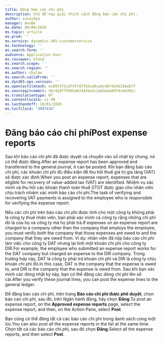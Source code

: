 ```yaml
---
title: Đăng báo cáo chi phí
description: Chủ đề này giải thích cách đăng báo cáo chi phí.
author: suvaidya
manager: AnnBe
ms.date: 09/09/2020
ms.topic: article
ms.prod: ''
ms.service: dynamics-365-customerservice
ms.technology: ''
ms.search.form: ''
audience: Application User
ms.reviewer: kfend
ms.search.scope: ''
ms.search.region: ''
ms.author: shylaw
ms.search.validFrom: ''
ms.dyn365.ops.version: ''
ms.openlocfilehash: ec897373cd74f7d7f63cd9ca4c46f4245336eb7f
ms.sourcegitcommit: 56c42d7f5995a674426a1c2a81bae897dceb391c
ms.translationtype: HT
ms.contentlocale: vi-VN
ms.lasthandoff: 10/01/2020
ms.locfileid: "3907434"
---
```

# <a name="post-expense-reports"></a><span data-ttu-id="4ee46-103">Đăng báo cáo chi phí</span><span class="sxs-lookup"><span data-stu-id="4ee46-103">Post expense reports</span></span>

<span data-ttu-id="4ee46-104">Sau khi báo cáo chi phí đã được duyệt và chuyển vào sổ nhật ký chung, nó có thể được đăng.</span><span class="sxs-lookup"><span data-stu-id="4ee46-104">After an expense report has been approved and transferred to the general journal, it can be posted.</span></span> <span data-ttu-id="4ee46-105">Khi bạn đăng báo cáo chi phí, các khoản chi phí đủ điều kiện để thu hồi thuế giá trị gia tăng (VAT) sẽ được xác định.</span><span class="sxs-lookup"><span data-stu-id="4ee46-105">When you post an expense report, expenses that are eligible for recovery of value-added tax (VAT) are identified.</span></span> <span data-ttu-id="4ee46-106">Nhiệm vụ xác minh và thu hồi các khoản thanh toán thuế GTGT được giao cho nhân viên chịu trách nhiệm xác minh báo cáo chi phí.</span><span class="sxs-lookup"><span data-stu-id="4ee46-106">The task of verifying and recovering VAT payments is assigned to the employee who is responsible for verifying the expense report.</span></span>

<span data-ttu-id="4ee46-107">Nếu các chi phí trên báo cáo chi phí được tính cho một công ty không phải là công ty thuê nhân viên, bạn phải xác minh cả công ty rằng những chi phí đó là của họ và công ty mà họ phải trả.</span><span class="sxs-lookup"><span data-stu-id="4ee46-107">If expenses on an expense report are charged to a company other than the company that employs the employee, you must verify both the company that those expenses are owed to and the company that they are owed from.</span></span> <span data-ttu-id="4ee46-108">Ví dụ: nhân viên đã nộp báo cáo chi phí làm việc cho công ty DAT nhưng lại tính một khoản chi phí cho công ty DIR.</span><span class="sxs-lookup"><span data-stu-id="4ee46-108">For example, the employee who submitted an expense report works for the DAT company but charged an expense to the DIR company.</span></span> <span data-ttu-id="4ee46-109">Trong trường hợp này, DAT là công ty phải trả khoản chi phí và DIR là công ty chịu khoản chi phí đó.</span><span class="sxs-lookup"><span data-stu-id="4ee46-109">In this case, DAT is the company that the expense is owed to, and DIR is the company that the expense is owed from.</span></span> <span data-ttu-id="4ee46-110">Sau khi bạn xác minh các dòng nhật ký này, bạn có thể đăng các dòng chi phí lên sổ cái.</span><span class="sxs-lookup"><span data-stu-id="4ee46-110">After you verify these journal lines, you can post the expense lines to the general ledger.</span></span>

<span data-ttu-id="4ee46-111">Để đăng báo cáo chi phí, trên trang **Báo cáo chi phí được phê duyệt**, chọn báo cáo chi phí, sau đó, trên Ngăn hành động, hãy chọn **Đăng**.</span><span class="sxs-lookup"><span data-stu-id="4ee46-111">To post an expense report, on the **Approved expense reports** page, select the expense report, and then, on the Action Pane, select **Post**.</span></span>

<span data-ttu-id="4ee46-112">Bạn cũng có thể đăng tất cả các báo cáo chi phí trong danh sách cùng một lúc.</span><span class="sxs-lookup"><span data-stu-id="4ee46-112">You can also post all the expense reports in the list at the same time.</span></span> <span data-ttu-id="4ee46-113">Chọn tất cả các báo cáo chi phí, sau đó chọn **Đăng**.</span><span class="sxs-lookup"><span data-stu-id="4ee46-113">Select all the expense reports, and then select **Post**.</span></span>
